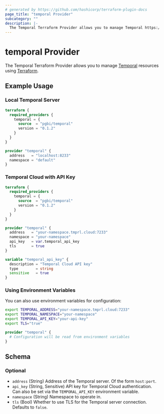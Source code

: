```yaml
---
# generated by https://github.com/hashicorp/terraform-plugin-docs
page_title: "temporal Provider"
subcategory: ""
description: |-
  The Temporal Terraform Provider allows you to manage Temporal https://temporal.io/ resources using Terraform https://www.terraform.io/.
---
```


# temporal Provider

The Temporal Terraform Provider allows you to manage [Temporal](https://temporal.io/) resources using [Terraform](https://www.terraform.io/).

## Example Usage

### Local Temporal Server

```terraform
terraform {
  required_providers {
    temporal = {
      source  = "pgbi/temporal"
      version = "0.1.2"
    }
  }
}

provider "temporal" {
  address   = "localhost:8233"
  namespace = "default"
}
```

### Temporal Cloud with API Key

```terraform
terraform {
  required_providers {
    temporal = {
      source  = "pgbi/temporal"
      version = "0.1.2"
    }
  }
}

provider "temporal" {
  address   = "your-namespace.tmprl.cloud:7233"
  namespace = "your-namespace"
  api_key   = var.temporal_api_key
  tls       = true
}

variable "temporal_api_key" {
  description = "Temporal Cloud API key"
  type        = string
  sensitive   = true
}
```

### Using Environment Variables

You can also use environment variables for configuration:

```bash
export TEMPORAL_ADDRESS="your-namespace.tmprl.cloud:7233"
export TEMPORAL_NAMESPACE="your-namespace"
export TEMPORAL_API_KEY="your-api-key"
export TLS="true"
```

```terraform
provider "temporal" {
  # Configuration will be read from environment variables
}
```

<!-- schema generated by tfplugindocs -->
## Schema

### Optional

- `address` (String) Address of the Temporal server. Of the form `host:port`.
- `api_key` (String, Sensitive) API key for Temporal Cloud authentication. Can also be set via the `TEMPORAL_API_KEY` environment variable.
- `namespace` (String) Namespace to operate in.
- `tls` (Bool) Whether to use TLS for the Temporal server connection. Defaults to `false`.
